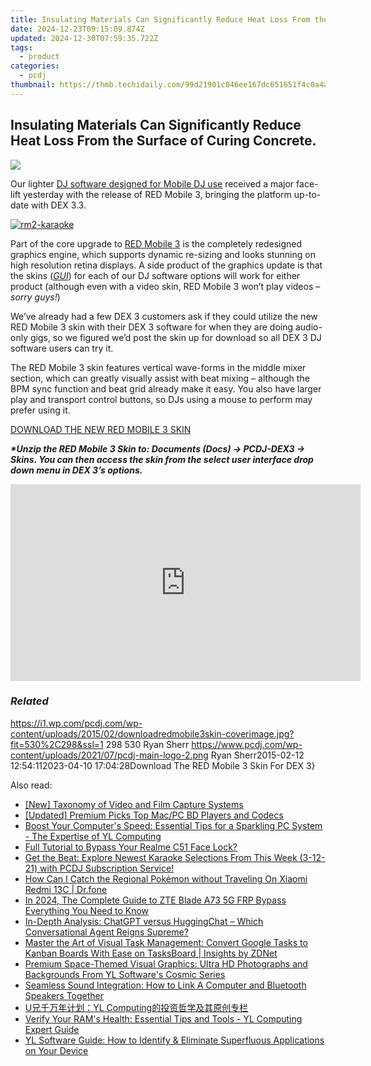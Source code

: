 ```yaml
---
title: Insulating Materials Can Significantly Reduce Heat Loss From the Surface of Curing Concrete.
date: 2024-12-23T09:15:09.874Z
updated: 2024-12-30T07:59:35.722Z
tags:
  - product
categories:
  - pcdj
thumbnail: https://thmb.techidaily.com/99d21901c046ee167dc651651f4c0a4a5fcaa0180bc67e42c2265df29bcc90c2.png
---
```


## Insulating Materials Can Significantly Reduce Heat Loss From the Surface of Curing Concrete.

[![](https://i1.wp.com/pcdj.com/wp-content/uploads/2015/02/downloadredmobile3skin-coverimage.jpg?resize=530%2C298&ssl=1)](https://i1.wp.com/pcdj.com/wp-content/uploads/2015/02/downloadredmobile3skin-coverimage.jpg?fit=530%2C298&ssl=1 "downloadredmobile3skin-coverimage")

Our lighter [DJ software designed for Mobile DJ use](https://tools.techidaily.com/pcdj/products/) received a major face-lift yesterday with the release of RED Mobile 3, bringing the platform up-to-date with DEX 3.3.

[![](https://i1.wp.com/pcdj.com/wp-content/uploads/2015/02/rm2-karaoke.jpg?fit=300%2C169&ssl=1 "rm2-karaoke")](https://i1.wp.com/pcdj.com/wp-content/uploads/2015/02/rm2-karaoke.jpg?fit=1030%2C579&ssl=1)

Part of the core upgrade to [RED Mobile 3](https://tools.techidaily.com/pcdj/products/) is the completely redesigned graphics engine, which supports dynamic re-sizing and looks stunning on high resolution retina displays. A side product of the graphics update is that the skins ([_GUI_](http://en.wikipedia.org/wiki/Graphical%5Fuser%5Finterface)) for each of our DJ software options will work for either product (although even with a video skin, RED Mobile 3 won’t play videos – _sorry guys!_)

We’ve already had a few DEX 3 customers ask if they could utilize the new RED Mobile 3 skin with their DEX 3 software for when they are doing audio-only gigs, so we figured we’d post the skin up for download so all DEX 3 DJ software users can try it.

The RED Mobile 3 skin features vertical wave-forms in the middle mixer section, which can greatly visually assist with beat mixing – although the BPM sync function and beat grid already make it easy. You also have larger play and transport control buttons, so DJs using a mouse to perform may prefer using it.

[DOWNLOAD THE NEW RED MOBILE 3 SKIN](https://tools.techidaily.com/pcdj/products/)

_**\*Unzip the RED Mobile 3 Skin to: Documents (Docs) -> PCDJ-DEX3 -> Skins. You can then access the skin from the select user interface drop down menu in DEX 3’s options.**_ 

<!-- affiliate ads begin -->
<iframe width="560" height="315" src="https://www.youtube.com/embed/ITtcSWvS8bo?si=4M4BfMgaabrW6148" title="YouTube video player" frameborder="0" allow="accelerometer; autoplay; clipboard-write; encrypted-media; gyroscope; picture-in-picture; web-share" referrerpolicy="strict-origin-when-cross-origin" allowfullscreen></iframe>
<!-- affiliate ads end -->

### _Related_

https://i1.wp.com/pcdj.com/wp-content/uploads/2015/02/downloadredmobile3skin-coverimage.jpg?fit=530%2C298&ssl=1 298 530 Ryan Sherr https://www.pcdj.com/wp-content/uploads/2021/07/pcdj-main-logo-2.png Ryan Sherr2015-02-12 12:54:112023-04-10 17:04:28Download The RED Mobile 3 Skin For DEX 3}

<ins class="adsbygoogle"
     style="display:block"
     data-ad-format="autorelaxed"
     data-ad-client="ca-pub-7571918770474297"
     data-ad-slot="1223367746"></ins>

<ins class="adsbygoogle"
     style="display:block"
     data-ad-client="ca-pub-7571918770474297"
     data-ad-slot="8358498916"
     data-ad-format="auto"
     data-full-width-responsive="true"></ins>

<span class="atpl-alsoreadstyle">Also read:</span>
<div><ul>
<li><a href="https://some-skills.techidaily.com/new-taxonomy-of-video-and-film-capture-systems/"><u>[New] Taxonomy of Video and Film Capture Systems</u></a></li>
<li><a href="https://fox-direct.techidaily.com/updated-premium-picks-top-macpc-bd-players-and-codecs/"><u>[Updated] Premium Picks Top Mac/PC BD Players and Codecs</u></a></li>
<li><a href="https://discover-amazing.techidaily.com/boost-your-computers-speed-essential-tips-for-a-sparkling-pc-system-the-expertise-of-yl-computing/"><u>Boost Your Computer's Speed: Essential Tips for a Sparkling PC System - The Expertise of YL Computing</u></a></li>
<li><a href="https://easy-unlock-android.techidaily.com/full-tutorial-to-bypass-your-realme-c51-face-lock-by-drfone-android/"><u>Full Tutorial to Bypass Your Realme C51 Face Lock?</u></a></li>
<li><a href="https://discover-amazing.techidaily.com/get-the-beat-explore-newest-karaoke-selections-from-this-week-3-12-21-with-pcdj-subscription-service/"><u>Get the Beat: Explore Newest Karaoke Selections From This Week (3-12-21) with PCDJ Subscription Service!</u></a></li>
<li><a href="https://android-pokemon-go.techidaily.com/how-can-i-catch-the-regional-pokemon-without-traveling-on-xiaomi-redmi-13c-drfone-by-drfone-virtual-android/"><u>How Can I Catch the Regional Pokémon without Traveling On Xiaomi Redmi 13C | Dr.fone</u></a></li>
<li><a href="https://bypass-frp.techidaily.com/in-2024-the-complete-guide-to-zte-blade-a73-5g-frp-bypass-everything-you-need-to-know-by-drfone-android/"><u>In 2024, The Complete Guide to ZTE Blade A73 5G FRP Bypass Everything You Need to Know</u></a></li>
<li><a href="https://tech-revival.techidaily.com/in-depth-analysis-chatgpt-versus-huggingchat-which-conversational-agent-reigns-supreme/"><u>In-Depth Analysis: ChatGPT versus HuggingChat – Which Conversational Agent Reigns Supreme?</u></a></li>
<li><a href="https://some-tips.techidaily.com/master-the-art-of-visual-task-management-convert-google-tasks-to-kanban-boards-with-ease-on-tasksboard-insights-by-zdnet/"><u>Master the Art of Visual Task Management: Convert Google Tasks to Kanban Boards With Ease on TasksBoard | Insights by ZDNet</u></a></li>
<li><a href="https://discover-amazing.techidaily.com/premium-space-themed-visual-graphics-ultra-hd-photographs-and-backgrounds-from-yl-softwares-cosmic-series/"><u>Premium Space-Themed Visual Graphics: Ultra HD Photographs and Backgrounds From YL Software's Cosmic Series</u></a></li>
<li><a href="https://tech-recovery.techidaily.com/seamless-sound-integration-how-to-link-a-computer-and-bluetooth-speakers-together/"><u>Seamless Sound Integration: How to Link A Computer and Bluetooth Speakers Together</u></a></li>
<li><a href="https://discover-amazing.techidaily.com/uyl-computing/"><u>U兄千万年计划：YL Computing的投资哲学及其原创专栏</u></a></li>
<li><a href="https://discover-amazing.techidaily.com/verify-your-rams-health-essential-tips-and-tools-yl-computing-expert-guide/"><u>Verify Your RAM's Health: Essential Tips and Tools - YL Computing Expert Guide</u></a></li>
<li><a href="https://discover-amazing.techidaily.com/yl-software-guide-how-to-identify-and-eliminate-superfluous-applications-on-your-device/"><u>YL Software Guide: How to Identify & Eliminate Superfluous Applications on Your Device</u></a></li>
</ul></div>

